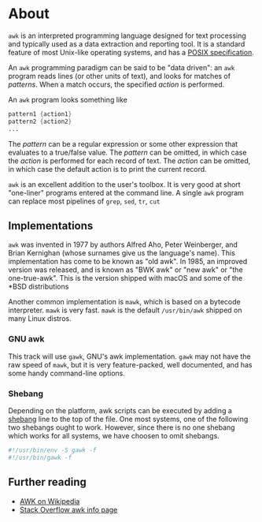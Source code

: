 # About

`awk` is an interpreted programming language designed for text processing and typically used as a data extraction and reporting tool.
It is a standard feature of most Unix-like operating systems, and has a [POSIX specification][posix].

An `awk` programming paradigm can be said to be "data driven":
an `awk` program reads lines (or other units of text), and looks for matches of _patterns_.
When a match occurs, the specified _action_ is performed.

An `awk` program looks something like
```awk
pattern1 {action1}
pattern2 {action2}
...
```

The _pattern_ can be a regular expression or some other expression that evaluates to a true/false value.
The _pattern_ can be omitted, in which case the _action_ is performed for each record of text.
The _action_ can be omitted, in which case the default action is to print the current record.

`awk` is an excellent addition to the user's toolbox.
It is very good at short "one-liner" programs entered at the command line.
A single `awk` program can replace most pipelines of `grep`, `sed`, `tr`, `cut`

## Implementations

`awk` was invented in 1977 by authors Alfred Aho, Peter Weinberger, and Brian Kernighan (whose surnames give us the language's name).
This implementation has come to be known as "old awk".
In 1985, an improved version was released, and is known as "BWK awk" or "new awk" or "the one-true-awk".
This is the version shipped with macOS and some of the \*BSD distributions

Another common implementation is `mawk`, which is based on a bytecode interpreter.
`mawk` is very fast.
`mawk` is the default `/usr/bin/awk` shipped on many Linux distros.

### GNU awk

This track will use `gawk`, GNU's awk implementation.
`gawk` may not have the raw speed of `mawk`, but it is very feature-packed, well documented, and has some handy command-line options.

### Shebang

Depending on the platform, awk scripts can be executed by adding a [shebang][shebang] line to the top of the file.
One most systems, one of the following two shebangs ought to work.
However, since there is no one shebang which works for all systems, we have choosen to omit shebangs.

```bash
#!/usr/bin/env -S gawk -f
#!/usr/bin/gawk -f
```

## Further reading

* [AWK on Wikipedia][wiki]
* [Stack Overflow awk info page][so]



[posix]: https://pubs.opengroup.org/onlinepubs/9699919799/utilities/awk.html
[wiki]: https://en.wikipedia.org/wiki/AWK
[so]: https://stackoverflow.com/tags/awk/info
[shebang]: https://en.wikipedia.org/wiki/Shebang_(Unix)
